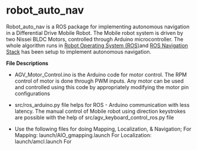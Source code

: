 # robot_auto_nav
Robot_auto_nav is a ROS package for implementing autonomous navigation in a Differential Drive Mobile Robot. The Mobile robot system is driven by two Nissei BLDC Motors, controlled through Arduino microcontroller. The whole algorithm runs in [Robot Operating System (ROS)](https://www.ros.org/)and [ROS Navigation Stack](http://wiki.ros.org/navigation/Tutorials/RobotSetup) has been setup to implement autonomous navigation.

**File Descriptions**

- AGV_Motor_Control.ino is the Arduino code for motor control. The RPM control of motor is done through PWM inputs. Any motor can be used and controlled using this code by appropriately modifying the motor pin configurations

- src/ros_arduino.py file helps for ROS - Arduino communication with less latency.
The manual control of Mobile robot using direction keystrokes are possible with the help of src/agv_keyboard_control_ros.py file

- Use the following files for doing Mapping, Localization, & Navigation;
  For Mapping: launch/AIO_gmapping.launch
  For Localization: launch/amcl.launch
  For 




